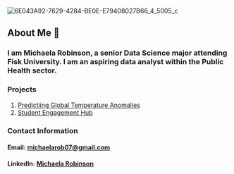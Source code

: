 
![6E043A92-7629-4284-BE0E-E79408027B66_4_5005_c](https://github.com/user-attachments/assets/bd7d5dc2-375f-4304-a43c-0200fadbc9d9)

## About Me 👋


### I am Michaela Robinson, a senior Data Science major attending Fisk University. I am an aspiring data analyst within the Public Health sector.
### Projects
1. [Predictiing Global Temperature Anomalies](https://github.com/michaelaprobinson/ms-cc-internship)
2. [Student Engagement Hub](https://github.com/michaelaprobinson/MC-student-enagement-hub)

### Contact Information
#### Email: michaelarob07@gmail.com
#### LinkedIn: [Michaela Robinson](www.linkedin.com/in/michaela-robinson-533814218)





<!--
**michaelaprobinson/michaelaprobinson** is a ✨ _special_ ✨ repository because its `README.md` (this file) appears on your GitHub profile.

Here are some ideas to get you started:

- 🔭 I’m currently working on ...
- 🌱 I’m currently learning ...
- 👯 I’m looking to collaborate on ...
- 🤔 I’m looking for help with ...
- 💬 Ask me about ...
- 📫 How to reach me: ...
- 😄 Pronouns: ...
- ⚡ Fun fact: ...
-->
